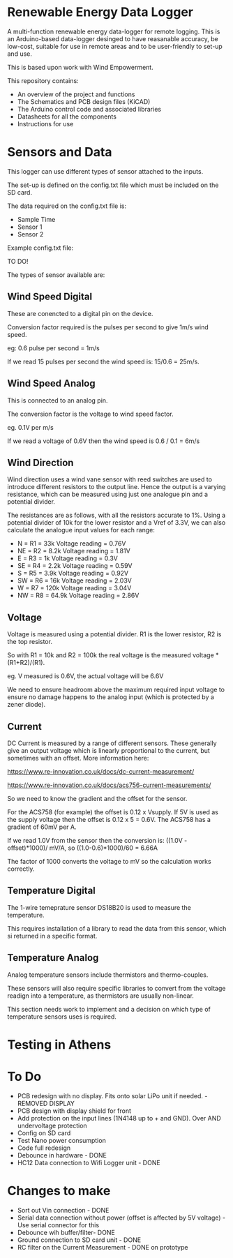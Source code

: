 # Renewable Energy Data Logger
A multi-function renewable energy data-logger for remote logging.
This is an Arduino-based data-logger desinged to have reasanable accuracy, be low-cost, suitable for use in remote areas and to be user-friendly to set-up and use.

This is based upon work with Wind Empowerment.

This repository contains:
* An overview of the project and functions
* The Schematics and PCB design files (KiCAD)
* The Arduino control code and associated libraries
* Datasheets for all the components
* Instructions for use


# Sensors and Data
This logger can use different types of sensor attached to the inputs.

The set-up is defined on the config.txt file which must be included on the SD card.

The data required on the config.txt file is:

* Sample Time
* Sensor 1
* Sensor 2

Example config.txt file:

TO DO!

The types of sensor available are:

## Wind Speed Digital

These are conencted to a digital pin on the device.

Conversion factor required is the pulses per second to give 1m/s wind speed. 

eg: 0.6 pulse per second = 1m/s

If we read 15 pulses per second the wind speed is: 15/0.6 = 25m/s.

## Wind Speed Analog

This is connected to an analog pin.

The conversion factor is the voltage to wind speed factor.

eg. 0.1V per m/s

If we read a voltage of 0.6V then the wind speed is 0.6 / 0.1 = 6m/s

## Wind Direction

Wind direction uses a wind vane sensor with reed switches are used to introduce different resistors to the output line. Hence the output is a varying resistance, which can be measured using just one analogue pin and a potential divider.

The resistances are as follows, with all the resistors accurate to 1%. Using a potential divider of 10k for the lower resistor and a Vref of 3.3V, we can also calculate the analogue input values for each range:

* N = R1 = 33k Voltage reading = 0.76V
* NE = R2 = 8.2k Voltage reading = 1.81V
* E = R3 = 1k Voltage reading = 0.3V
* SE = R4 = 2.2k Voltage reading = 0.59V
* S = R5 = 3.9k Voltage reading = 0.92V
* SW = R6 = 16k Voltage reading = 2.03V
* W = R7 = 120k Voltage reading = 3.04V
* NW = R8 = 64.9k Voltage reading = 2.86V

## Voltage

Voltage is measured using a potential divider. R1 is the lower resistor, R2 is the top resistor.

So with R1 = 10k and R2 = 100k the real voltage is the measured voltage * (R1+R2)/(R1).

eg. V measured is 0.6V, the actual voltage will be 6.6V

We need to ensure headroom above the maximum required input voltage to ensure no damage happens to the analog input (which is protected by a zener diode). 

## Current

DC Current is measured by a range of different sensors. These generally give an output voltage which is linearly proportional to the current, but sometimes with an offset. More information here: 

https://www.re-innovation.co.uk/docs/dc-current-measurement/ 

https://www.re-innovation.co.uk/docs/acs756-current-measurements/

So we need to know the gradient and the offset for the sensor.

For the ACS758 (for example) the offset is 0.12 x Vsupply. If 5V is used as the supply voltage then the offset is 0.12 x 5 = 0.6V.
The ACS758 has a gradient of 60mV per A.

If we read 1.0V from the sensor then the conversion is: ((1.0V - offset)*1000)/ mV/A, so ((1.0-0.6)*1000)/60 = 6.66A 

The factor of 1000 converts the voltage to mV so the calculation works correctly.

## Temperature Digital

The 1-wire temeprature sensor DS18B20 is used to measure the temperature.

This requires installation of a library to read the data from this sensor, which si returned in a specific format.

## Temperature Analog

Analog temperature sensors include thermistors and thermo-couples.

These sensors will also require specific libraries to convert from the voltage readign into a temperature, as thermistors are usually non-linear.

This section needs work to implement and a decision on which type of temperature sensors uses is required. 

# Testing in Athens


# To Do

* PCB redesign with no display. Fits onto solar LiPo unit if needed. - REMOVED DISPLAY
* PCB design with display shield for front
* Add protection on the input lines (1N4148 up to + and GND). Over AND undervoltage protection
* Config on SD card
* Test Nano power consumption
* Code full redesign
* Debounce in hardware - DONE
* HC12 Data connection to Wifi Logger unit - DONE

# Changes to make

* Sort out Vin connection - DONE
* Serial data connection without power (offset is affected by 5V voltage) - Use serial connector for this
* Debounce wih buffer/filter- DONE
* Ground connection to SD card unit - DONE
* RC filter on the Current Measurement - DONE on prototype


